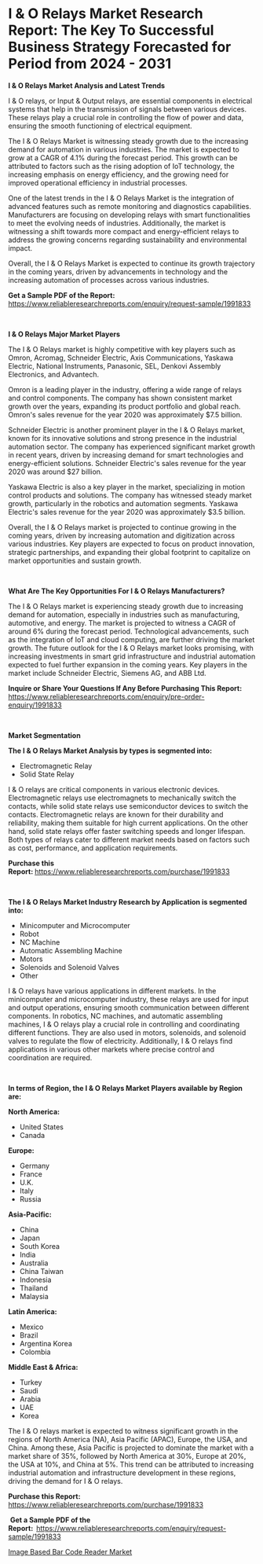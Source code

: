 <p><h1>I & O Relays Market Research Report: The Key To Successful Business Strategy Forecasted for Period from 2024 - 2031</h1></p><p><strong>I & O Relays Market Analysis and Latest Trends</strong></p>
<p><p>I & O relays, or Input & Output relays, are essential components in electrical systems that help in the transmission of signals between various devices. These relays play a crucial role in controlling the flow of power and data, ensuring the smooth functioning of electrical equipment.</p><p>The I & O Relays Market is witnessing steady growth due to the increasing demand for automation in various industries. The market is expected to grow at a CAGR of 4.1% during the forecast period. This growth can be attributed to factors such as the rising adoption of IoT technology, the increasing emphasis on energy efficiency, and the growing need for improved operational efficiency in industrial processes.</p><p>One of the latest trends in the I & O Relays Market is the integration of advanced features such as remote monitoring and diagnostics capabilities. Manufacturers are focusing on developing relays with smart functionalities to meet the evolving needs of industries. Additionally, the market is witnessing a shift towards more compact and energy-efficient relays to address the growing concerns regarding sustainability and environmental impact.</p><p>Overall, the I & O Relays Market is expected to continue its growth trajectory in the coming years, driven by advancements in technology and the increasing automation of processes across various industries.</p></p>
<p><strong>Get a Sample PDF of the Report:&nbsp;</strong> <a href="https://www.reliableresearchreports.com/enquiry/request-sample/1991833">https://www.reliableresearchreports.com/enquiry/request-sample/1991833</a></p>
<p>&nbsp;</p>
<p><strong>I & O Relays Major Market Players</strong></p>
<p><p>The I & O Relays market is highly competitive with key players such as Omron, Acromag, Schneider Electric, Axis Communications, Yaskawa Electric, National Instruments, Panasonic, SEL, Denkovi Assembly Electronics, and Advantech. </p><p>Omron is a leading player in the industry, offering a wide range of relays and control components. The company has shown consistent market growth over the years, expanding its product portfolio and global reach. Omron's sales revenue for the year 2020 was approximately $7.5 billion.</p><p>Schneider Electric is another prominent player in the I & O Relays market, known for its innovative solutions and strong presence in the industrial automation sector. The company has experienced significant market growth in recent years, driven by increasing demand for smart technologies and energy-efficient solutions. Schneider Electric's sales revenue for the year 2020 was around $27 billion.</p><p>Yaskawa Electric is also a key player in the market, specializing in motion control products and solutions. The company has witnessed steady market growth, particularly in the robotics and automation segments. Yaskawa Electric's sales revenue for the year 2020 was approximately $3.5 billion.</p><p>Overall, the I & O Relays market is projected to continue growing in the coming years, driven by increasing automation and digitization across various industries. Key players are expected to focus on product innovation, strategic partnerships, and expanding their global footprint to capitalize on market opportunities and sustain growth.</p></p>
<p>&nbsp;</p>
<p><strong>What Are The Key Opportunities For I & O Relays Manufacturers?</strong></p>
<p><p>The I & O Relays market is experiencing steady growth due to increasing demand for automation, especially in industries such as manufacturing, automotive, and energy. The market is projected to witness a CAGR of around 6% during the forecast period. Technological advancements, such as the integration of IoT and cloud computing, are further driving the market growth. The future outlook for the I & O Relays market looks promising, with increasing investments in smart grid infrastructure and industrial automation expected to fuel further expansion in the coming years. Key players in the market include Schneider Electric, Siemens AG, and ABB Ltd.</p></p>
<p><strong>Inquire or Share Your Questions If Any Before Purchasing This Report:</strong> <a href="https://www.reliableresearchreports.com/enquiry/pre-order-enquiry/1991833">https://www.reliableresearchreports.com/enquiry/pre-order-enquiry/1991833</a></p>
<p>&nbsp;</p>
<p><strong>Market Segmentation</strong></p>
<p><strong>The I & O Relays Market Analysis by types is segmented into:</strong></p>
<p><ul><li>Electromagnetic Relay</li><li>Solid State Relay</li></ul></p>
<p><p>I & O relays are critical components in various electronic devices. Electromagnetic relays use electromagnets to mechanically switch the contacts, while solid state relays use semiconductor devices to switch the contacts. Electromagnetic relays are known for their durability and reliability, making them suitable for high current applications. On the other hand, solid state relays offer faster switching speeds and longer lifespan. Both types of relays cater to different market needs based on factors such as cost, performance, and application requirements.</p></p>
<p><strong>Purchase this Report:&nbsp;</strong><a href="https://www.reliableresearchreports.com/purchase/1991833">https://www.reliableresearchreports.com/purchase/1991833</a></p>
<p>&nbsp;</p>
<p><strong>The I & O Relays Market Industry Research by Application is segmented into:</strong></p>
<p><ul><li>Minicomputer and Microcomputer</li><li>Robot</li><li>NC Machine</li><li>Automatic Assembling Machine</li><li>Motors</li><li>Solenoids and Solenoid Valves</li><li>Other</li></ul></p>
<p><p>I & O relays have various applications in different markets. In the minicomputer and microcomputer industry, these relays are used for input and output operations, ensuring smooth communication between different components. In robotics, NC machines, and automatic assembling machines, I & O relays play a crucial role in controlling and coordinating different functions. They are also used in motors, solenoids, and solenoid valves to regulate the flow of electricity. Additionally, I & O relays find applications in various other markets where precise control and coordination are required.</p></p>
<p>&nbsp;</p>
<p><strong>In terms of Region, the I & O Relays Market Players available by Region are:</strong></p>
<p>
    <p> <strong> North America: </strong>
        <ul>
            <li>United States</li>
            <li>Canada</li>
        </ul>
        </p> 
    <p> <strong> Europe: </strong>
        <ul>
            <li>Germany</li>
            <li>France</li>
            <li>U.K.</li>
            <li>Italy</li>
            <li>Russia</li>
        </ul>
        </p> 
    <p> <strong> Asia-Pacific: </strong>
        <ul>
            <li>China</li>
            <li>Japan</li>
            <li>South Korea</li>
            <li>India</li>
            <li>Australia</li>
            <li>China Taiwan</li>
            <li>Indonesia</li>
            <li>Thailand</li>
            <li>Malaysia</li>
        </ul>
        </p> 
    <p> <strong> Latin America: </strong>
        <ul>
            <li>Mexico</li>
            <li>Brazil</li>
            <li>Argentina Korea</li>
            <li>Colombia</li>
        </ul>
        </p> 
    <p> <strong> Middle East & Africa: </strong>
        <ul>
            <li>Turkey</li>
            <li>Saudi</li>
            <li>Arabia</li>
            <li>UAE</li>
            <li>Korea</li>
        </ul>
    </p>
    </p>
<p><p>The I & O relays market is expected to witness significant growth in the regions of North America (NA), Asia Pacific (APAC), Europe, the USA, and China. Among these, Asia Pacific is projected to dominate the market with a market share of 35%, followed by North America at 30%, Europe at 20%, the USA at 10%, and China at 5%. This trend can be attributed to increasing industrial automation and infrastructure development in these regions, driving the demand for I & O relays.</p></p>
<p><strong>Purchase this Report: </strong><a href="https://www.reliableresearchreports.com/purchase/1991833">https://www.reliableresearchreports.com/purchase/1991833</a></p>
<p>&nbsp;<strong>Get a Sample PDF of the Report:&nbsp;&nbsp;</strong><a href="https://www.reliableresearchreports.com/enquiry/request-sample/1991833">https://www.reliableresearchreports.com/enquiry/request-sample/1991833</a></p>
<p><strong></strong></p>
<p><p><a href="https://github.com/BryceTownsendr/Market-Research-Report-List-4/blob/main/image-based-bar-code-reader-market.md">Image Based Bar Code Reader Market</a></p></p>